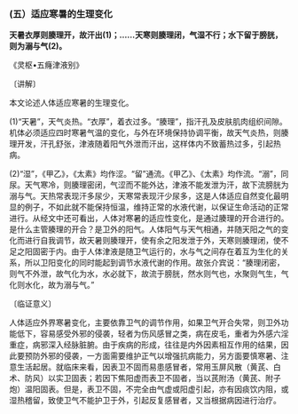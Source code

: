 ### (五）适应寒暑的生理变化

**天暑衣厚则腠理开，故汗出(1)；……天寒则腠理闭，气湿不行；水下留于膀胱，则为溺与气(2)。**

​《灵枢•五癃津液别》

〔讲解〕

本文论述人体适应寒暑的生理变化。

(1)“天暑”，天气炎热。“衣厚”，着衣过多。“腠理”，指汗孔及皮肤肌肉组织间隙。机体必须适应四时寒暑气温的变化，与外在环境保持协调平衡，故天气炎热，则腠理开发，汗孔舒张，津液随着阳气外泄而汗出，这样体内不致蓄热过多，引起热病。

(2)“湿”，《甲乙》，《太素》均作涩。“留”通流。《甲乙》、《太素》均作流。“溺”，同尿。天气寒冷，则腠理密闭，气涩而不能外达，津液不能发泄为汗，故下流膀胱为溺与气。天热常表现汗多尿少，天寒常表现汗少尿多，这是人体适应自然变化最明显的例子，不如此就不能保持恒温，维持正常的水液代谢，以保证生命活动的正常进行。从经文中还可看出，人体对寒暑的适应性变化，是通过腠理的开合进行的。是什么主管腠理的开合？是卫外的阳气。人体阳气与天气相通，并随天阳之气的变化而进行自我调节，故天暑则腠理开，使有余之阳发泄于外，天寒则腠理闭，使不足之阳固密于内。由于人体津液是随卫气运行的，水与气之间存在着互为生化的关系，所以卫阳变化的同时能起到调节水液代谢的作用。故张介宾说：“腠理闭密，则气不外泄，故气化为水，水必就下，故流于膀胱，然水则气也，水聚则气生，气化则水化，故为溺与气。”

〔临证意义〕

人体适应外界寒暑变化，主要依靠卫气的调节作用，如果卫气开合失常，则卫外功能低下，容易感受外邪的侵袭，轻者为伤风感冒之类，病在皮毛，重者为外感六淫重症，病邪深入经脉脏腑。由于疾病的形成，往往是内外因素相互作用的结果，因此要预防外邪的侵袭，一方面需要维护正气以增强抗病能力，另方面要慎寒暑、注意生活起居。就临床来看，因表卫不固而易患感冒者，常用玉屏风散（黄芪、白术、防风）以实卫固表；若因下焦阳虚而表卫不固者，当以芪附汤（黄芪、附子炮）温阳固表。但是，表卫不固，不完全由气虚或阳虚引起，亦有因痰饮内阻，或湿热稽留，致使卫气不能护卫于外，引起反复感冒者，又当根据病因进行治疗。

